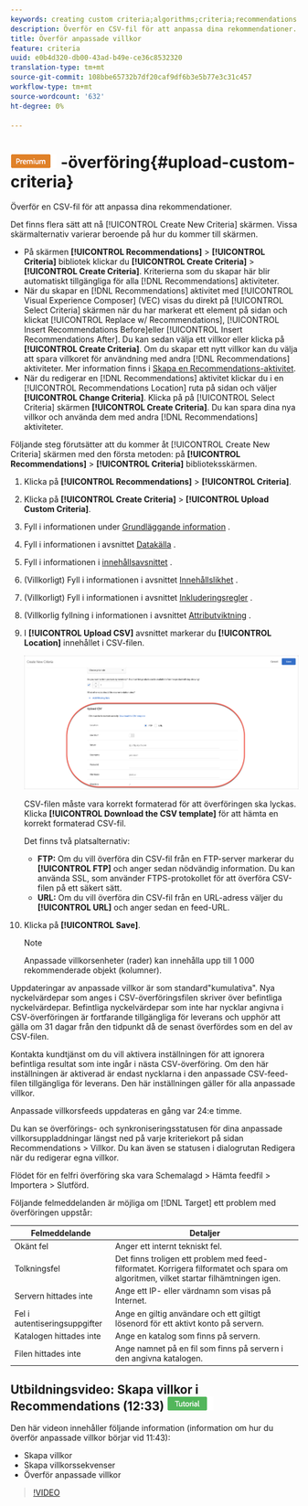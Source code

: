 ```yaml
---
keywords: creating custom criteria;algorithms;criteria;recommendations criteria;csv;ftp;upload csv
description: Överför en CSV-fil för att anpassa dina rekommendationer.
title: Överför anpassade villkor
feature: criteria
uuid: e0b4d320-db00-43ad-b49e-ce36c8532320
translation-type: tm+mt
source-git-commit: 108bbe65732b7df20caf9df6b3e5b77e3c31c457
workflow-type: tm+mt
source-wordcount: '632'
ht-degree: 0%

---
```



# ![Egna villkor för PREMIUM](/help/assets/premium.png) -överföring{#upload-custom-criteria}

Överför en CSV-fil för att anpassa dina rekommendationer.

Det finns flera sätt att nå [!UICONTROL Create New Criteria] skärmen. Vissa skärmalternativ varierar beroende på hur du kommer till skärmen.

* På skärmen **[!UICONTROL Recommendations]** > **[!UICONTROL Criteria]** bibliotek klickar du **[!UICONTROL Create Criteria]** > **[!UICONTROL Create Criteria]**. Kriterierna som du skapar här blir automatiskt tillgängliga för alla [!DNL Recommendations] aktiviteter.
* När du skapar en [!DNL Recommendations] aktivitet med [!UICONTROL Visual Experience Composer] (VEC) visas du direkt på [!UICONTROL Select Criteria] skärmen när du har markerat ett element på sidan och klickat [!UICONTROL Replace w/ Recommendations], [!UICONTROL Insert Recommendations Before]eller [!UICONTROL Insert Recommendations After]. Du kan sedan välja ett villkor eller klicka på **[!UICONTROL Create Criteria]**. Om du skapar ett nytt villkor kan du välja att spara villkoret för användning med andra [!DNL Recommendations] aktiviteter. Mer information finns i [Skapa en Recommendations-aktivitet](/help/c-recommendations/t-create-recs-activity/create-recs-activity.md).
* När du redigerar en [!DNL Recommendations] aktivitet klickar du i en [!UICONTROL Recommendations Location] ruta på sidan och väljer **[!UICONTROL Change Criteria]**. Klicka på på [!UICONTROL Select Criteria] skärmen **[!UICONTROL Create Criteria]**. Du kan spara dina nya villkor och använda dem med andra [!DNL Recommendations] aktiviteter.

Följande steg förutsätter att du kommer åt [!UICONTROL Create New Criteria] skärmen med den första metoden: på **[!UICONTROL Recommendations]** > **[!UICONTROL Criteria]** biblioteksskärmen.

1. Klicka på **[!UICONTROL Recommendations]** > **[!UICONTROL Criteria]**.

1. Klicka på **[!UICONTROL Create Criteria]** > **[!UICONTROL Upload Custom Criteria]**.

1. Fyll i informationen under [Grundläggande information](/help/c-recommendations/c-algorithms/create-new-algorithm.md#info) .

1. Fyll i informationen i avsnittet [Datakälla](/help/c-recommendations/c-algorithms/create-new-algorithm.md#data-source) .

1. Fyll i informationen i [innehållsavsnittet](/help/c-recommendations/c-algorithms/create-new-algorithm.md#content) .

1. (Villkorligt) Fyll i informationen i avsnittet [Innehållslikhet](/help/c-recommendations/c-algorithms/create-new-algorithm.md#similarity) .

1. (Villkorligt) Fyll i informationen i avsnittet [Inkluderingsregler](/help/c-recommendations/c-algorithms/create-new-algorithm.md#inclusion) .

1. (Villkorlig fyllning i informationen i avsnittet [Attributviktning](/help/c-recommendations/c-algorithms/create-new-algorithm.md#weighting) .

1. I **[!UICONTROL Upload CSV]** avsnittet markerar du **[!UICONTROL Location]** innehållet i CSV-filen.

   ![Överför CSV-avsnitt](/help/c-recommendations/c-algorithms/assets/upload-csv.png)

   CSV-filen måste vara korrekt formaterad för att överföringen ska lyckas. Klicka **[!UICONTROL Download the CSV template]** för att hämta en korrekt formaterad CSV-fil.

   Det finns två platsalternativ:

   * **FTP:** Om du vill överföra din CSV-fil från en FTP-server markerar du **[!UICONTROL FTP]** och anger sedan nödvändig information. Du kan använda SSL, som använder FTPS-protokollet för att överföra CSV-filen på ett säkert sätt.
   * **URL:** Om du vill överföra din CSV-fil från en URL-adress väljer du **[!UICONTROL URL]** och anger sedan en feed-URL.

1. Klicka på **[!UICONTROL Save]**.

   >[!NOTE]
   >
   >Anpassade villkorsenheter (rader) kan innehålla upp till 1 000 rekommenderade objekt (kolumner).

Uppdateringar av anpassade villkor är som standard&quot;kumulativa&quot;. Nya nyckelvärdepar som anges i CSV-överföringsfilen skriver över befintliga nyckelvärdepar. Befintliga nyckelvärdepar som inte har nycklar angivna i CSV-överföringen är fortfarande tillgängliga för leverans och upphör att gälla om 31 dagar från den tidpunkt då de senast överfördes som en del av CSV-filen.

Kontakta kundtjänst om du vill aktivera inställningen för att ignorera befintliga resultat som inte ingår i nästa CSV-överföring. Om den här inställningen är aktiverad är endast nycklarna i den anpassade CSV-feed-filen tillgängliga för leverans. Den här inställningen gäller för alla anpassade villkor.

Anpassade villkorsfeeds uppdateras en gång var 24:e timme.

Du kan se överförings- och synkroniseringsstatusen för dina anpassade villkorsuppladdningar längst ned på varje kriteriekort på sidan Recommendations > Villkor. Du kan även se statusen i dialogrutan Redigera när du redigerar egna villkor.

Flödet för en felfri överföring ska vara Schemalagd > Hämta feedfil > Importera > Slutförd.

Följande felmeddelanden är möjliga om [!DNL Target] ett problem med överföringen uppstår:

| Felmeddelande | Detaljer |
|--- |--- |
| Okänt fel | Anger ett internt tekniskt fel. |
| Tolkningsfel | Det finns troligen ett problem med feed-filformatet. Korrigera filformatet och spara om algoritmen, vilket startar filhämtningen igen. |
| Servern hittades inte | Ange ett IP- eller värdnamn som visas på Internet. |
| Fel i autentiseringsuppgifter | Ange en giltig användare och ett giltigt lösenord för ett aktivt konto på servern. |
| Katalogen hittades inte | Ange en katalog som finns på servern. |
| Filen hittades inte | Ange namnet på en fil som finns på servern i den angivna katalogen. |

## Utbildningsvideo: Skapa villkor i Recommendations (12:33) ![självstudiemärke](/help/assets/tutorial.png)

Den här videon innehåller följande information (information om hur du överför anpassade villkor börjar vid 11:43):

* Skapa villkor
* Skapa villkorssekvenser
* Överför anpassade villkor

>[!VIDEO](https://video.tv.adobe.com/v/27694?quality=12)